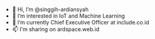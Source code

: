 - 👋 Hi, I’m @singgih-ardiansyah
- 👀 I’m interested in IoT and Machine Learning
- 🌱 I’m currently Chief Executive Officer at include.co.id
- 📫 I'm sharing on ardspace.web.id

<!---
singgih-ardiansyah/singgih-ardiansyah is a ✨ special ✨ repository because its `README.md` (this file) appears on your GitHub profile.
You can click the Preview link to take a look at your changes.
--->
